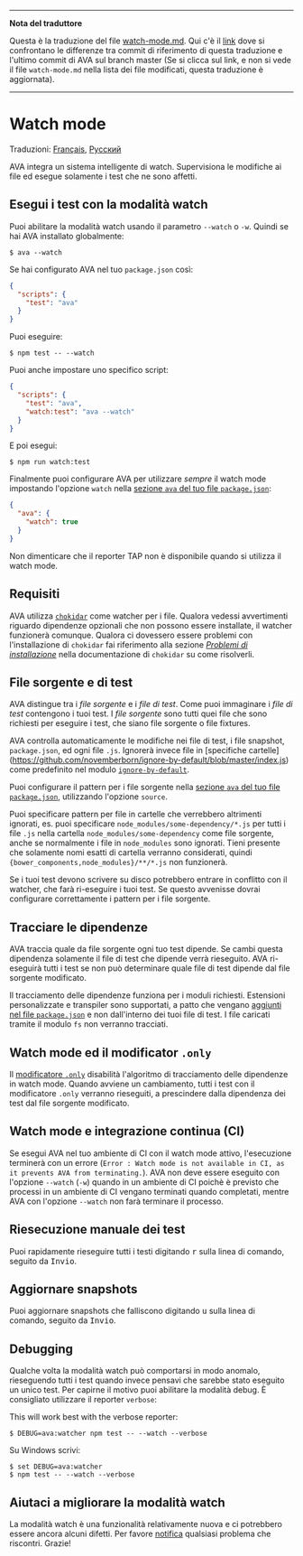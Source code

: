___
**Nota del traduttore**

Questa è la traduzione del file [watch-mode.md](https://github.com/avajs/ava/blob/master/docs/recipes/watch-mode.md). Qui c'è il [link](https://github.com/avajs/ava/compare/c09462c3e515c41da8177a3d9ba5fb0f19759653...master#diff-0730bb7c2e8f9ea2438b52e419dd86c9) dove si confrontano le differenze tra commit di riferimento di questa traduzione e l'ultimo commit di AVA sul branch master (Se si clicca sul link, e non si vede il file `watch-mode.md` nella lista dei file modificati, questa traduzione è aggiornata).
___
# Watch mode

Traduzioni: [Français](https://github.com/avajs/ava-docs/blob/master/fr_FR/docs/recipes/watch-mode.md), [Русский](https://github.com/avajs/ava-docs/blob/master/ru_RU/docs/recipes/watch-mode.md)

AVA integra un sistema intelligente di watch. Supervisiona le modifiche ai file ed esegue solamente i test che ne sono affetti.

## Esegui i test con la modalità watch

Puoi abilitare la modalità watch usando il parametro `--watch` o `-w`. Quindi se hai AVA installato globalmente:

```console
$ ava --watch
```

Se hai configurato AVA nel tuo `package.json` così:

```json
{
  "scripts": {
    "test": "ava"
  }
}
```

Puoi eseguire:

```console
$ npm test -- --watch
```

Puoi anche impostare uno specifico script:

```json
{
  "scripts": {
    "test": "ava",
    "watch:test": "ava --watch"
  }
}
```

E poi esegui:

```console
$ npm run watch:test
```

Finalmente puoi configurare AVA per utilizzare *sempre* il watch mode impostando l'opzione `watch` nella [sezione `ava` del tuo file `package.json`]:

```json
{
  "ava": {
    "watch": true
  }
}
```

Non dimenticare che il reporter TAP non è disponibile quando si utilizza il watch mode.

## Requisiti

AVA utilizza [`chokidar`] come watcher per i file. Qualora vedessi avvertimenti riguardo dipendenze opzionali che non possono essere installate, il watcher funzionerà comunque. Qualora ci dovessero essere problemi con l'installazione di `chokidar` fai riferimento alla sezione *[Problemi di installazione]* nella documentazione di `chokidar` su come risolverli.

## File sorgente e di test

AVA distingue tra i *file sorgente* e i *file di test*. Come puoi immaginare i *file di test* contengono i tuoi test. I *file sorgente* sono tutti quei file che sono richiesti per eseguire i test, che siano file sorgente o file fixtures.

AVA controlla automaticamente le modifiche nei file di test, i file snapshot, `package.json`, ed ogni file `.js`. Ignorerà invece file in [specifiche cartelle]
(https://github.com/novemberborn/ignore-by-default/blob/master/index.js) come predefinito nel modulo [`ignore-by-default`].

Puoi configurare il pattern per i file sorgente nella [sezione `ava` del tuo file `package.json`], utilizzando l'opzione `source`.

Puoi specificare pattern per file in cartelle che verrebbero altrimenti ignorati, es. puoi specificare `node_modules/some-dependency/*.js` per tutti i file `.js` nella cartella `node_modules/some-dependency` come file sorgente, anche se normalmente i file in `node_modules` sono ignorati. Tieni presente che solamente nomi esatti di cartella verranno considerati, quindi `{bower_components,node_modules}/**/*.js` non funzionerà.

Se i tuoi test devono scrivere su disco potrebbero entrare in conflitto con il watcher, che farà ri-eseguire i tuoi test. Se questo avvenisse dovrai configurare correttamente i pattern per i file sorgente.

## Tracciare le dipendenze

AVA traccia quale da file sorgente ogni tuo test dipende. Se cambi questa dipendenza solamente il file di test che dipende verrà rieseguito. AVA ri-eseguirà tutti i test se non può determinare quale file di test dipende dal file sorgente modificato.

Il tracciamento delle dipendenze funziona per i moduli richiesti. Estensioni personalizzate e transpiler sono supportati, a patto che vengano [aggiunti nel file `package.json`] e non dall'interno dei tuoi file di test. I file caricati tramite il modulo `fs` non verranno tracciati.

## Watch mode ed il modificator `.only`

Il [modificatore `.only`] disabilità l'algoritmo di tracciamento delle dipendenze in watch mode. Quando avviene un cambiamento, tutti i test con il modificatore `.only` verranno rieseguiti, a prescindere dalla dipendenza dei test dal file sorgente modificato.

## Watch mode e integrazione continua (CI)

Se esegui AVA nel tuo ambiente di CI con il watch mode attivo, l'esecuzione terminerà con un errore (`Error : Watch mode is not available in CI, as it prevents AVA from terminating.`). AVA non deve essere eseguito con l'opzione `--watch` (`-w`) quando in un ambiente di CI poichè è previsto che processi in un ambiente di CI vengano terminati quando completati, mentre AVA con l'opzione `--watch` non farà terminare il processo.

## Riesecuzione manuale dei test

Puoi rapidamente rieseguire tutti i testi digitando <kbd>r</kbd> sulla linea di comando, seguito da <kbd>Invio</kbd>.

## Aggiornare snapshots

Puoi aggiornare snapshots che falliscono digitando <kbd>u</kbd> sulla linea di comando, seguito da <kbd>Invio</kbd>.

## Debugging

Qualche volta la modalità watch può comportarsi in modo anomalo, rieseguendo tutti i test quando invece pensavi che sarebbe stato eseguito un unico test. Per capirne il motivo puoi abilitare la modalità debug. È consigliato utilizzare il reporter `verbose`:

This will work best with the verbose reporter:



```console
$ DEBUG=ava:watcher npm test -- --watch --verbose
```

Su Windows scrivi:

```console
$ set DEBUG=ava:watcher
$ npm test -- --watch --verbose
```

## Aiutaci a migliorare la modalità watch

La modalità watch è una funzionalità relativamente nuova e ci potrebbero essere ancora alcuni difetti. Per favore [notifica](https://github.com/avajs/ava/issues) qualsiasi problema che riscontri. Grazie!

[`chokidar`]: https://github.com/paulmillr/chokidar
[Problemi di installazione]: https://github.com/paulmillr/chokidar#install-troubleshooting
[`ignore-by-default`]: https://github.com/novemberborn/ignore-by-default
[modificatore `.only`]: https://github.com/avajs/ava-docs/blob/master/it_IT/readme.md#eseguire-test-specifici
[aggiunti nel file `package.json`]: https://github.com/avajs/ava-docs/blob/master/it_IT/readme.md#configurazione
[sezione `ava` del tuo file `package.json`]: https://github.com/avajs/ava-docs/blob/master/it_IT/readme.md#configurazione
